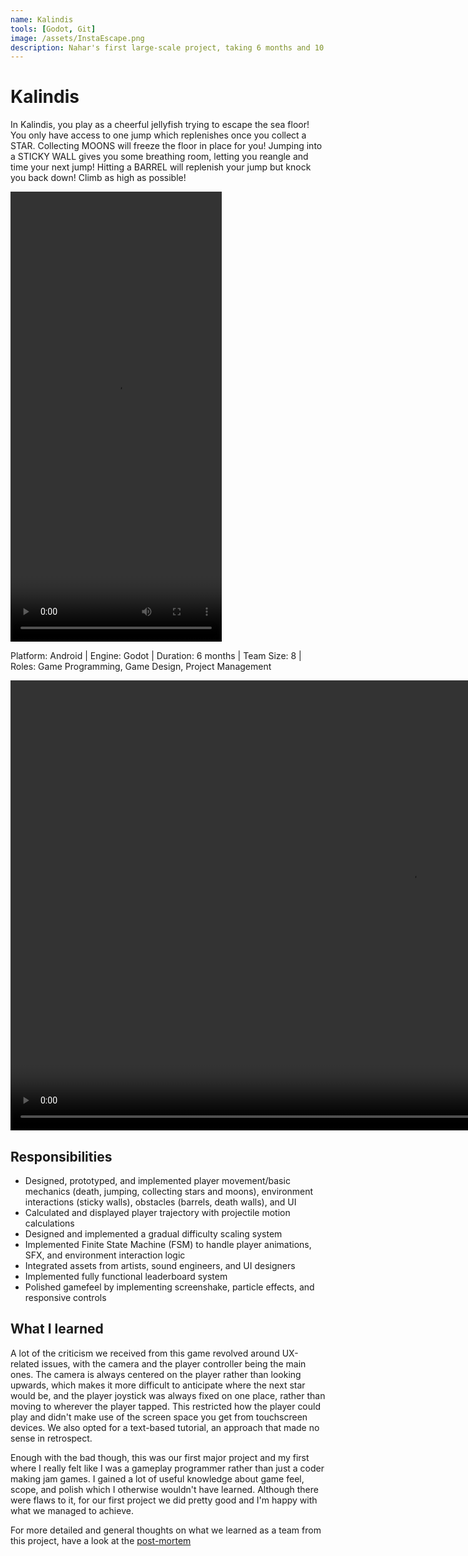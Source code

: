 ```yaml
---
name: Kalindis
tools: [Godot, Git]
image: /assets/InstaEscape.png
description: Nahar's first large-scale project, taking 6 months and 10 collaborating members to complete. 
---
```


# Kalindis

In Kalindis, you play as a cheerful jellyfish trying to escape the sea floor! You only have access to one jump which replenishes once you collect a STAR. Collecting MOONS will freeze the floor in place for you! Jumping into a STICKY WALL gives you some breathing room, letting you reangle and time your next jump! Hitting a BARREL will replenish your jump but knock you back down! Climb as high as possible!

<video src="/assets/Kalindis Gameplay Preview.mp4" width="338" height="720" controls></video>

Platform: Android | Engine: Godot | Duration: 6 months | Team Size: 8 | Roles: Game Programming, Game Design, Project Management


<video src="/assets/kalindismvmtprototype.mp4" width="1280" height="720" controls></video>


## Responsibilities 

- Designed, prototyped, and implemented player movement/basic mechanics (death, jumping, collecting stars and moons), environment interactions (sticky walls), obstacles (barrels, death walls), and UI
- Calculated and displayed player trajectory with projectile motion calculations
- Designed and implemented a gradual difficulty scaling system 
- Implemented Finite State Machine (FSM) to handle player animations, SFX, and environment interaction logic
- Integrated assets from artists, sound engineers, and UI designers 
- Implemented fully functional leaderboard system
- Polished gamefeel by implementing screenshake, particle effects, and responsive controls

## What I learned

A lot of the criticism we received from this game revolved around UX-related issues, with the camera and the player controller being the main ones. The camera is always centered on the player rather than looking upwards, which makes it more difficult to anticipate where the next star would be, and the player joystick was always fixed on one place, rather than moving to wherever the player tapped. This restricted how the player could play and didn't make use of the screen space you get from touchscreen devices. We also opted for a text-based tutorial, an approach that made no sense in retrospect. 

Enough with the bad though, this was our first major project and my first where I really felt like I was a gameplay programmer rather than just a coder making jam games. I gained a lot of useful knowledge about game feel, scope, and polish which I otherwise wouldn't have learned. Although there were flaws to it, for our first project we did pretty good and I'm happy with what we managed to achieve.  


For more detailed and general thoughts on what we learned as a team from this project, have a look at the [post-mortem](https://barwani.eu.org/blog/kalindis-postmortem/)

